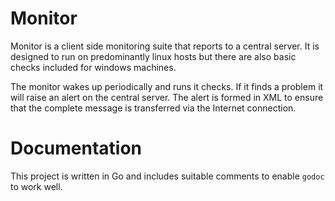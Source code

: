 # Monitor

Monitor is a client side monitoring suite that reports to a central server.
It is designed to run on predominantly linux hosts but there are also basic
checks included for windows machines.

The monitor wakes up periodically and runs it checks. If it finds a problem
it will raise an alert on the central server. The alert is formed in XML to
ensure that the complete message is transferred via the Internet connection.

# Documentation

This project is written in Go and includes suitable comments to enable `godoc`
to work well.
